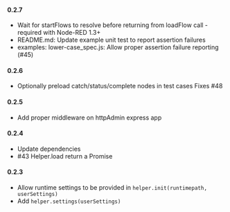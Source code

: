 #### 0.2.7
 - Wait for startFlows to resolve before returning from loadFlow call - required with Node-RED 1.3+
 - README.md: Update example unit test to report assertion failures
 - examples: lower-case_spec.js: Allow proper assertion failure reporting (#45)

#### 0.2.6

 - Optionally preload catch/status/complete nodes in test cases Fixes #48

#### 0.2.5

 - Add proper middleware on httpAdmin express app

#### 0.2.4

 - Update dependencies
 - #43 Helper.load return a Promise

#### 0.2.3

 - Allow runtime settings to be provided in `helper.init(runtimepath, userSettings)`
 - Add `helper.settings(userSettings)`
